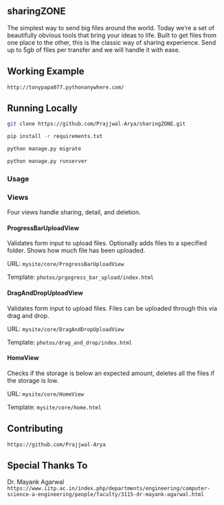 ## sharingZONE
The simplest way to send big files around the world. Today we’re a set of beautifully obvious tools that bring your ideas to life.
Built to get files from one place to the other, this is the classic way of sharing experience. Send up to 5gb of files per 
transfer and we will handle it with ease. 

## Working Example 
`http://tonypapa077.pythonanywhere.com/`

## Running Locally

```bash
git clone https://github.com/Prajjwal-Arya/sharingZONE.git
```

```bash
pip install -r requirements.txt
```

```bash
python manage.py migrate
```

```bash
python manage.py runserver
```


### Usage

### Views

Four views handle sharing, detail, and deletion. 

#### ProgressBarUploadView

Validates form input to upload files. Optionally adds files to a specified folder. 
Shows how much file has been uploaded. 

URL: `mysite/core/ProgressBarUploadView`

Template: `photos/prgogress_bar_upload/index.html`

#### DragAndDropUploadView

Validates form input to upload files. Files can be uploaded through this via drag and drop.

URL: `mysite/core/DragAndDropUploadView`

Template: `photos/drag_and_drop/index.html`

#### HomeView

Checks if the storage is below an expected amount, deletes all the files if the storage is low.

URL: `mysite/core/HomeView`

Template: `mysite/core/home.html`

## Contributing
`https://github.com/Prajjwal-Arya`

## Special Thanks To

Dr. Mayank Agarwal
`https://www.iitp.ac.in/index.php/departments/engineering/computer-science-a-engineering/people/faculty/3115-dr-mayank-agarwal.html`







	
